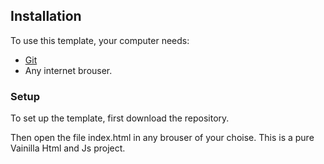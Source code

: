 ## Installation

To use this template, your computer needs:

- [Git](https://git-scm.com/)
- Any internet brouser.

### Setup

To set up the template, first download the repository.

Then open the file index.html in any brouser of your choise. This is a pure Vainilla Html and Js project.
